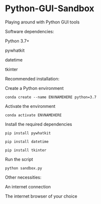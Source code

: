 # Python-GUI-Sandbox
Playing around with Python GUI tools

Software dependencies:

Python 3.7+

pywhatkit

datetime

tkinter

Recommended installation:

Create a Python environment

```conda create --name ENVNAMEHERE python=3.7```

Activate the environment

```conda activate ENVNAMEHERE```

Install the required dependencies

```pip install pywhatkit```

```pip install datetime```

```pip install tkinter```

Run the script

```python sandbox.py```

Other necessities:

An internet connection

The internet browser of your choice